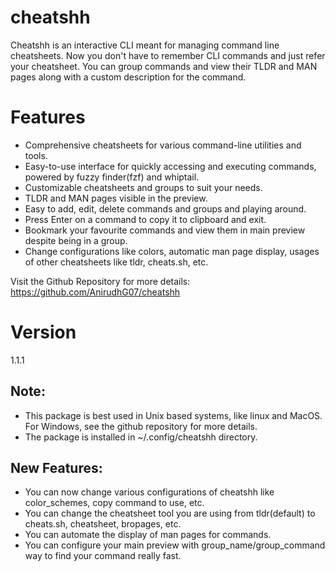 # cheatshh

Cheatshh is an interactive CLI meant for managing command line cheatsheets. Now you don't have to remember CLI commands and just refer your cheatsheet. You can group commands and view their TLDR and MAN pages along with a custom description for the command.

# Features

- Comprehensive cheatsheets for various command-line utilities and tools.
- Easy-to-use interface for quickly accessing and executing commands, powered by fuzzy finder(fzf) and whiptail.
- Customizable cheatsheets and groups to suit your needs.
- TLDR and MAN pages visible in the preview.
- Easy to add, edit, delete commands and groups and playing around.
- Press Enter on a command to copy it to clipboard and exit.
- Bookmark your favourite commands and view them in main preview despite being in a group.
- Change configurations like colors, automatic man page display, usages of other cheatsheets like tldr, cheats.sh, etc.

Visit the Github Repository for more details: https://github.com/AnirudhG07/cheatshh

# Version
1.1.1

## Note:
- This package is best used in Unix based systems, like linux and MacOS. For Windows, see the github repository for more details.
- The package is installed in ~/.config/cheatshh directory.

## New Features:
- You can now change various configurations of cheatshh like color_schemes, copy command to use, etc.
- You can change the cheatsheet tool you are using from tldr(default) to cheats.sh, cheatsheet, bropages, etc.
- You can automate the display of man pages for commands.
- You can configure your main preview with group_name/group_command way to find your command really fast.